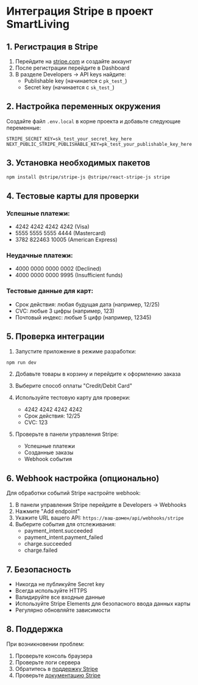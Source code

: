 # Интеграция Stripe в проект SmartLiving

## 1. Регистрация в Stripe

1. Перейдите на [stripe.com](https://stripe.com) и создайте аккаунт
2. После регистрации перейдите в Dashboard
3. В разделе Developers -> API keys найдите:
   - Publishable key (начинается с `pk_test_`)
   - Secret key (начинается с `sk_test_`)

## 2. Настройка переменных окружения

Создайте файл `.env.local` в корне проекта и добавьте следующие переменные:

```env
STRIPE_SECRET_KEY=sk_test_your_secret_key_here
NEXT_PUBLIC_STRIPE_PUBLISHABLE_KEY=pk_test_your_publishable_key_here
```

## 3. Установка необходимых пакетов

```bash
npm install @stripe/stripe-js @stripe/react-stripe-js stripe
```

## 4. Тестовые карты для проверки

### Успешные платежи:
- 4242 4242 4242 4242 (Visa)
- 5555 5555 5555 4444 (Mastercard)
- 3782 822463 10005 (American Express)

### Неудачные платежи:
- 4000 0000 0000 0002 (Declined)
- 4000 0000 0000 9995 (Insufficient funds)

### Тестовые данные для карт:
- Срок действия: любая будущая дата (например, 12/25)
- CVC: любые 3 цифры (например, 123)
- Почтовый индекс: любые 5 цифр (например, 12345)

## 5. Проверка интеграции

1. Запустите приложение в режиме разработки:
```bash
npm run dev
```

2. Добавьте товары в корзину и перейдите к оформлению заказа

3. Выберите способ оплаты "Credit/Debit Card"

4. Используйте тестовую карту для проверки:
   - 4242 4242 4242 4242
   - Срок действия: 12/25
   - CVC: 123

5. Проверьте в панели управления Stripe:
   - Успешные платежи
   - Созданные заказы
   - Webhook события

## 6. Webhook настройка (опционально)

Для обработки событий Stripe настройте webhook:

1. В панели управления Stripe перейдите в Developers -> Webhooks
2. Нажмите "Add endpoint"
3. Укажите URL вашего API: `https://ваш-домен/api/webhooks/stripe`
4. Выберите события для отслеживания:
   - payment_intent.succeeded
   - payment_intent.payment_failed
   - charge.succeeded
   - charge.failed

## 7. Безопасность

- Никогда не публикуйте Secret key
- Всегда используйте HTTPS
- Валидируйте все входные данные
- Используйте Stripe Elements для безопасного ввода данных карты
- Регулярно обновляйте зависимости

## 8. Поддержка

При возникновении проблем:
1. Проверьте консоль браузера
2. Проверьте логи сервера
3. Обратитесь в [поддержку Stripe](https://support.stripe.com)
4. Проверьте [документацию Stripe](https://stripe.com/docs)